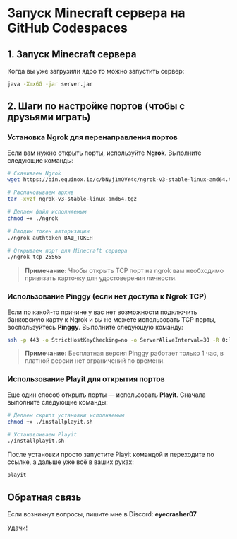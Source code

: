 
# Запуск Minecraft сервера на GitHub Codespaces

## 1. Запуск Minecraft сервера
Когда вы уже загрузили ядро то можно запустить сервер:

```bash
java -Xmx6G -jar server.jar
```

## 2. Шаги по настройке портов (чтобы с друзьями играть)

### Установка Ngrok для перенаправления портов
Если вам нужно открыть порты, используйте **Ngrok**. Выполните следующие команды:

```bash
# Скачиваем Ngrok
wget https://bin.equinox.io/c/bNyj1mQVY4c/ngrok-v3-stable-linux-amd64.tgz

# Распаковываем архив
tar -xvzf ngrok-v3-stable-linux-amd64.tgz

# Делаем файл исполняемым
chmod +x ./ngrok

# Вводим токен авторизации
./ngrok authtoken ВАШ_ТОКЕН

# Открываем порт для Minecraft сервера
./ngrok tcp 25565
```
> **Примечание:** Чтобы открыть TCP порт на ngrok вам необходимо привязать карточку для удостоверения личности.

### Использование Pinggy (если нет доступа к Ngrok TCP)
Если по какой-то причине у вас нет возможности подключить банковскую карту к Ngrok и вы не можете использовать TCP порты, воспользуйтесь **Pinggy**. Выполните следующую команду:

```bash
ssh -p 443 -o StrictHostKeyChecking=no -o ServerAliveInterval=30 -R 0:localhost:ПОРТ_СЕРВЕРА tcp@a.pinggy.io
```

> **Примечание:** Бесплатная версия Pinggy работает только 1 час, в платной версии нет ограничений по времени.

### Использование Playit для открытия портов
Еще один способ открыть порты — использовать **Playit**. Сначала выполните следующие команды:

```bash
# Делаем скрипт установки исполняемым
chmod +x ./installplayit.sh

# Устанавливаем Playit
./installplayit.sh
```

После установки просто запустите Playit командой и переходите по ссылке, а дальше уже всё в ваших руках:

```bash
playit
```

## Обратная связь
Если возникнут вопросы, пишите мне в Discord: **eyecrasher07**

Удачи!
